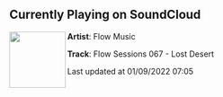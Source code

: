 ## Currently Playing on SoundCloud

[<img align="left" width="100" src="https://i1.sndcdn.com/artworks-90HnerxzV5EYXBEd-IzGfJw-t500x500.jpg">](https://soundcloud.com/flowsessions/flow-sessions-067)

**Artist**: Flow Music 

**Track**: Flow Sessions 067 - Lost Desert

Last updated at 01/09/2022 07:05

